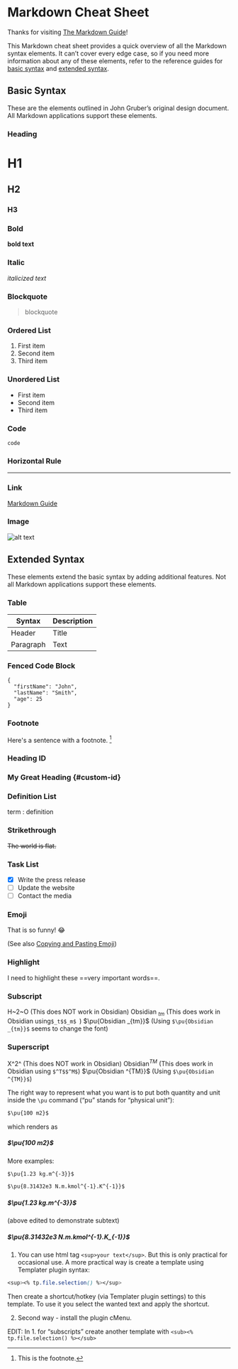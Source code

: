 # Markdown Cheat Sheet

Thanks for visiting [The Markdown Guide](https://www.markdownguide.org)!

This Markdown cheat sheet provides a quick overview of all the Markdown syntax elements. It can’t cover every edge case, so if you need more information about any of these elements, refer to the reference guides for [basic syntax](https://www.markdownguide.org/basic-syntax) and [extended syntax](https://www.markdownguide.org/extended-syntax).

## Basic Syntax

These are the elements outlined in John Gruber’s original design document. All Markdown applications support these elements.

### Heading

# H1
## H2
### H3

### Bold

**bold text**

### Italic

*italicized text*

### Blockquote

> blockquote

### Ordered List

1. First item
2. Second item
3. Third item

### Unordered List

- First item
- Second item
- Third item

### Code

`code`

### Horizontal Rule

---

### Link

[Markdown Guide](https://www.markdownguide.org)

### Image

![alt text](https://www.markdownguide.org/assets/images/tux.png)

## Extended Syntax

These elements extend the basic syntax by adding additional features. Not all Markdown applications support these elements.

### Table

| Syntax | Description |
| ----------- | ----------- |
| Header | Title |
| Paragraph | Text |

### Fenced Code Block

```
{
  "firstName": "John",
  "lastName": "Smith",
  "age": 25
}
```

### Footnote

Here's a sentence with a footnote. [^1]

[^1]: This is the footnote.

### Heading ID

### My Great Heading {#custom-id}

### Definition List

term
: definition

### Strikethrough

~~The world is flat.~~

### Task List

- [x] Write the press release
- [ ] Update the website
- [ ] Contact the media

### Emoji

That is so funny! :joy:

(See also [Copying and Pasting Emoji](https://www.markdownguide.org/extended-syntax/#copying-and-pasting-emoji))

### Highlight

I need to highlight these ==very important words==.

### Subscript
H~2~O (This does NOT work in Obsidian)
Obsidian $_t$$_m$ (This does work in Obsidian using`$_t$$_m$ `)
$\pu{Obsidian _{tm}}$ (Using `$\pu{Obsidian _{tm}}$` seems to change the font)


### Superscript
X^2^ (This does NOT work in Obsidian)
Obsidian$^T$$^M$    (This does work in Obsidian using `$^T$$^M$`)
$\pu{Obsidian ^{TM}}$ (Using `$\pu{Obsidian ^{TM}}$`)

The right way to represent what you want is to put both quantity and unit inside the `\pu` command (“pu” stands for “physical unit”):

```markdown
$\pu{100 m2}$
```

which renders as
#####  $\pu{100 m2}$

More examples:

```markdown
$\pu{1.23 kg.m^{-3}}$

$\pu{8.31432e3 N.m.kmol^{-1}.K^{-1}}$
```
##### $\pu{1.23 kg.m^{-3}}$
(above edited to demonstrate subtext)
#####  $\pu{8.31432e3 N.m.kmol^{-1}.K_{-1}}$



1. You can use html tag `<sup>your text</sup>`. But this is only practical for occasional use.   A more practical way is create a template using Templater plugin syntax:

```css
<sup><% tp.file.selection() %></sup>
```

Then create a shortcut/hotkey (via Templater plugin settings) to this template. To use it you select the wanted text and apply the shortcut.

2. Second way - install the plugin cMenu.

EDIT: In 1. for “subscripts” create another template with `<sub><% tp.file.selection() %></sub>`


